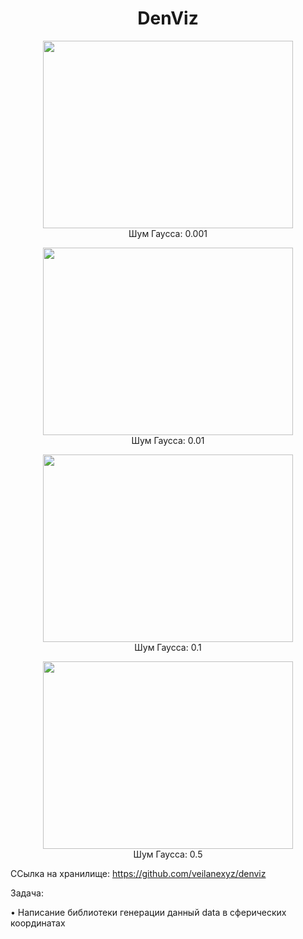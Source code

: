 <h1 align="center">DenViz</a></h1>

<p align="center">
  <img src="https://github.com/AnastasiayA26/1-year-univercity-c-/blob/main/1.png" width="400" height="300">
  <br>
  Шум Гаусса: 0.001
</p>

<p align="center">
  <img src="https://github.com/AnastasiayA26/1-year-univercity-c-/blob/main/2.png" width="400" height="300">
  <br>
  Шум Гаусса: 0.01
</p>

<p align="center">
  <img src="https://github.com/AnastasiayA26/1-year-univercity-c-/blob/main/3.png" width="400" height="300">
  <br>
  Шум Гаусса: 0.1
</p>

<p align="center">
  <img src="https://github.com/AnastasiayA26/1-year-univercity-c-/blob/main/4.png" width="400" height="300">
  <br>
  Шум Гаусса: 0.5
</p>


ССылка на хранилище: https://github.com/veilanexyz/denviz


Задача:

• Написание библиотеки генерации данный data в сферических координатах




